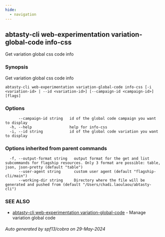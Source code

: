 ```yaml
---
hide:
  - navigation
---
```

## abtasty-cli web-experimentation variation-global-code info-css

Get variation global css code info

### Synopsis

Get variation global css code info 

```
abtasty-cli web-experimentation variation-global-code info-css [-i <variation-id> | --id <variation-id>] [--campaign-id <campaign-id>] [flags]
```

### Options

```
      --campaign-id string   id of the global code campaign you want to display
  -h, --help                 help for info-css
  -i, --id string            id of the global code variation you want to display
```

### Options inherited from parent commands

```
  -f, --output-format string   output format for the get and list subcommands for flagship resources. Only 3 format are possible: table, json, json-pretty (default "table")
      --user-agent string      custom user agent (default "flagship-cli/main")
      --working-dir string     Directory where the file will be generated and pushed from (default "/Users/chadi.laoulaou/abtasty-cli")
```

### SEE ALSO

* [abtasty-cli web-experimentation variation-global-code](abtasty-cli_web-experimentation_variation-global-code.md)	 - Manage variation global code

###### Auto generated by spf13/cobra on 29-May-2024
